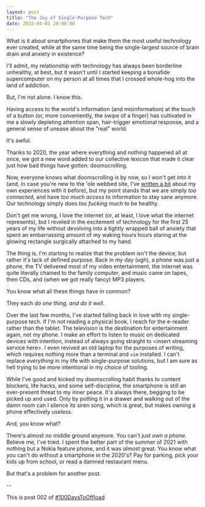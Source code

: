 ```yaml
---
layout: post
title: "The Joy of Single-Purpose Tech"
date: 2022-04-05 20:00:00
---
```


What is it about smartphones that make them the most useful technology ever
created, while at the same time being the single-largest source of brain drain
and anxiety in existence?

I'll admit, my relationship with technology has always been borderline unhealthy,
at best, but it wasn't until I started keeping a bonafide supercomputer on my
person at all times that I crossed whole-hog into the land of addiction.

But, I'm not alone. I know this.

Having access to the world's information (and misinformation) at the touch of a
button (or, more conveniently, the swipe of a finger) has cultivated in me a
slowly depleting attention span, hair-trigger emotional response, and a general
sense of unease about the "real" world.

It's awful.

Thanks to 2020, the year where everything and nothing happened all at once, we
got a new word added to our collective lexicon that made it clear just how bad
things have gotten: doomscrolling.

Now, everyone knows what doomscrolling is by now, so I won't get into it (and, in
case you're new to the 'ole webbed site, I've
[written a bit](/2020/12/14/get-a-typewriter-write-a-friend.html) about my own
experiences with it before), but my point stands that we are simply *too
connected*, and have *too much access* to information to stay sane anymore. Our
technology simply does *too fucking much* to be healthy.

Don't get me wrong, I love the internet (or, at least, I love what the internet
represents), but I reveled in the excitement of technology for the first 25 years
of my life without devolving into a tightly wrapped ball of anxiety that spent
an embarrassing amount of my waking hours hours staring at the glowing rectangle
surgically attached to my hand.

The thing is, I'm starting to realize that the problem isn't the device, but
rather it's lack of defined purpose. Back in my day (ugh), a phone was just a
phone, the TV delivered most of my video entertainment, the internet was quite
literally chained to the family computer, and music came on tapes, then CDs, and
(when we got really fancy) MP3 players.

You know what all these things have in common?

They each *do one thing, and do it well*.

Over the last few months, I've started falling back in love with my single-purpose
tech. If I'm not reading a physical book, I reach for the e-reader rather than
the tablet. The television is the destination for entertainment again, not my
phone. I make an effort to listen to music on dedicated devices with intention,
instead of always going straight to \<insert streaming service here\>. I even
revived an old laptop for the purposes of writing, which requires nothing more
than a terminal and `vim` installed. I can't replace *everything* in my life with
single-purpose solutions, but I am sure as hell trying to be more intentional in
my choice of tooling.

While I've good and kicked my doomscrolling habit thanks to content blockers,
life hacks, and some self-discipline, the smartphone is still an ever-present
threat to my inner peace. It's always there, begging to be picked up and used.
Only by putting it in a drawer and walking out of the damn room can I silence its
siren song, which is great, but makes owning a phone effectively useless.

And, you know what?

There's almost no middle ground anymore. You can't just *own
a phone*. Believe me, I've tried. I spent the better part of the summer of 2021
with nothing but a Nokia feature phone, and it was *almost* great. You know what
you can't do without a smartphone in the 2020's? Pay for parking, pick your kids
up from school, or read a damned restaurant menu.

But that's a problem for another post.

--

This is post 002 of [#100DaysToOffload](https://100daystooffload.com/)